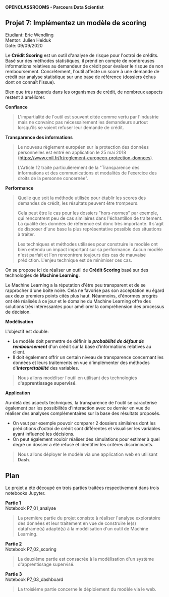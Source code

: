 #### OPENCLASSROOMS - Parcours Data Scientist  
## Projet 7: Implémentez un modèle de scoring  
Etudiant: Eric Wendling  
Mentor: Julien Heiduk  
Date: 09/09/2020

Le **Crédit Scoring** est un outil d'analyse de risque pour l'octroi de crédits. Basé sur des méthodes statistiques, il prend en compte de nombreuses informations relatives au demandeur de crédit pour évaluer le risque de non remboursement. Concrètement, l'outil affecte un score à une demande de crédit par analyse statistique sur une base de référence (dossiers échus dont on connaît l'issue).

Bien que très répandu dans les organismes de crédit, de nombreux aspects restent à améliorer. 

**Confiance**

>L'impartialité de l'outil est souvent citée comme vertu par l'industrie mais ne convainc pas nécessairement les demandeurs surtout lorsqu'ils se voient refuser leur demande de crédit.

**Transparence des informations**

>Le nouveau règlement européen sur la protection des données personnelles est entré en application le 25 mai 2018 (https://www.cnil.fr/fr/reglement-europeen-protection-donnees).
>
>L'Article 12 traite particulièrement de la "Transparence des informations et des communications et modalités de l'exercice des droits de la personne concernée".

**Performance**

>Quelle que soit la méthode utilisée pour établir les scores des demandes de crédit, les résultats peuvent être trompeurs. 
>
>Cela peut être le cas pour les dossiers "hors-normes" par exemple, qui rencontrent peu de cas similaires dans l'échantillon de traitement. La qualité des données de référence est donc très importante. Il s'agit de disposer d'une base la plus représentative possible des situations à traiter.
>
>Les techniques et méthodes utilisées pour construire le modèle ont bien entendu un impact important sur sa performance. Aucun modèle n'est parfait et l'on rencontrera toujours des cas de mauvaise prédiction. L'enjeu technique est de minimiser ces cas.

On se propose ici de réaliser un outil de **Crédit Scoring** basé sur des technologies de **Machine Learning**.

Le Machine Learning a la réputation d'être peu transparent et de se rapprocher d'une boîte noire. Cela ne favorise pas son acceptation eu égard aux deux premiers points cités plus haut. Néanmoins, d'énormes progrès ont été réalisés à ce jour et le domaine du Machine Learning offre des solutions très intéressantes pour améliorer la compréhension des processus de décision.

**Modélisation**

L'objectif est double:

+ Le modèle doit permettre de définir la ***probabilité de défaut de remboursement*** d'un crédit sur la base d'informations relatives au client.
+ Il doit également offrir un certain niveau de transparence concernant les données et leurs traitements en vue d'implémenter des méthodes d'***interprétabilité*** des variables.

>Nous allons modéliser l'outil en utilisant des technologies d'**apprentissage supervisé**.

**Application**

Au-delà des aspects techniques, la transparence de l'outil se caractérise également par les possibilités d'interaction avec ce dernier en vue de réaliser des analyses complémentaires sur la base des résultats proposés.

+ On veut par exemple pouvoir comparer 2 dossiers similaires dont les prédictions d'octroi de crédit sont différentes et visualiser les variables ayant influencé les décisions.
+ On peut également vouloir réaliser des simulations pour estimer à quel degré un dossier a été refusé et identifier les critères discriminants.

>Nous allons déployer le modèle via une application web en utilisant **Dash**.

## Plan

Le projet a été découpé en trois parties traitées respectivement dans trois notebooks Jupyter.

**Partie 1**  
Notebook P7_01_analyse
>La première partie du projet consiste à réaliser l'analyse exploratoire des données et leur traitement en vue de construire le(s) dataframe(s) adapté(s) à la modélisation d'un outil de Machine Learning.

**Partie 2**  
Notebook P7_02_scoring

>La deuxième partie est consacrée à la modélisation d'un système d'apprentissage supervisé.

**Partie 3**  
Notebook P7_03_dashboard
>La troisième partie concerne le déploiement du modèle via le web.
